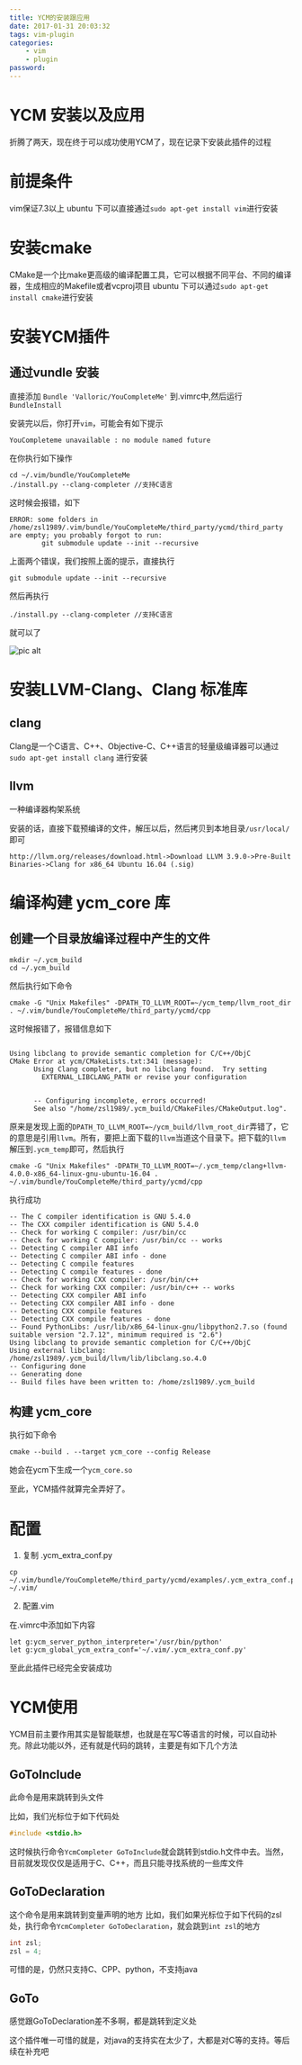 ```yaml
---
title: YCM的安装跟应用
date: 2017-01-31 20:03:32
tags: vim-plugin
categories:
    - vim
    - plugin
password: 
---
```


# YCM 安装以及应用

折腾了两天，现在终于可以成功使用YCM了，现在记录下安装此插件的过程

# 前提条件

vim保证7.3以上
ubuntu 下可以直接通过`sudo apt-get install vim`进行安装

# 安装cmake

CMake是一个比make更高级的编译配置工具，它可以根据不同平台、不同的编译器，生成相应的Makefile或者vcproj项目
ubuntu 下可以通过`sudo apt-get install cmake`进行安装

# 安装YCM插件

## 通过vundle 安装

直接添加 `Bundle 'Valloric/YouCompleteMe'` 到.vimrc中,然后运行`BundleInstall`

安装完以后，你打开`vim`，可能会有如下提示

```
YouCompleteme unavailable : no module named future
```

在你执行如下操作

```
cd ~/.vim/bundle/YouCompleteMe
./install.py --clang-completer //支持C语言
```

这时候会报错，如下

```
ERROR: some folders in /home/zsl1989/.vim/bundle/YouCompleteMe/third_party/ycmd/third_party are empty; you probably forgot to run:
        git submodule update --init --recursive

```

上面两个错误，我们按照上面的提示，直接执行

```
git submodule update --init --recursive
```
然后再执行

```
./install.py --clang-completer //支持C语言
```
就可以了

![pic alt](https://github.com/zsl-github/blog/raw/master/source/picture/ycm_install_1.png)


# 安装LLVM-Clang、Clang 标准库

## clang

Clang是一个C语言、C++、Objective-C、C++语言的轻量级编译器可以通过`sudo apt-get install clang` 进行安装

## llvm

一种编译器构架系统

安装的话，直接下载预编译的文件，解压以后，然后拷贝到本地目录`/usr/local/`即可
```
http://llvm.org/releases/download.html->Download LLVM 3.9.0->Pre-Built Binaries->Clang for x86_64 Ubuntu 16.04 (.sig)
```

# 编译构建 ycm_core 库

## 创建一个目录放编译过程中产生的文件

```
mkdir ~/.ycm_build
cd ~/.ycm_build
```
然后执行如下命令

```
cmake -G "Unix Makefiles" -DPATH_TO_LLVM_ROOT=~/ycm_temp/llvm_root_dir . ~/.vim/bundle/YouCompleteMe/third_party/ycmd/cpp

```
这时候报错了，报错信息如下

```

Using libclang to provide semantic completion for C/C++/ObjC
CMake Error at ycm/CMakeLists.txt:341 (message):
      Using Clang completer, but no libclang found.  Try setting
        EXTERNAL_LIBCLANG_PATH or revise your configuration


      -- Configuring incomplete, errors occurred!
      See also "/home/zsl1989/.ycm_build/CMakeFiles/CMakeOutput.log".

```
原来是发现上面的`DPATH_TO_LLVM_ROOT=~/ycm_build/llvm_root_dir`弄错了，它的意思是引用`llvm`。所有，要把上面下载的`llvm`当道这个目录下。把下载的`llvm`解压到`.ycm_temp`即可，然后执行

```
cmake -G "Unix Makefiles" -DPATH_TO_LLVM_ROOT=~/.ycm_temp/clang+llvm-4.0.0-x86_64-linux-gnu-ubuntu-16.04 . ~/.vim/bundle/YouCompleteMe/third_party/ycmd/cpp

```

执行成功

```
-- The C compiler identification is GNU 5.4.0
-- The CXX compiler identification is GNU 5.4.0
-- Check for working C compiler: /usr/bin/cc
-- Check for working C compiler: /usr/bin/cc -- works
-- Detecting C compiler ABI info
-- Detecting C compiler ABI info - done
-- Detecting C compile features
-- Detecting C compile features - done
-- Check for working CXX compiler: /usr/bin/c++
-- Check for working CXX compiler: /usr/bin/c++ -- works
-- Detecting CXX compiler ABI info
-- Detecting CXX compiler ABI info - done
-- Detecting CXX compile features
-- Detecting CXX compile features - done
-- Found PythonLibs: /usr/lib/x86_64-linux-gnu/libpython2.7.so (found suitable version "2.7.12", minimum required is "2.6")
Using libclang to provide semantic completion for C/C++/ObjC
Using external libclang: /home/zsl1989/.ycm_build/llvm/lib/libclang.so.4.0
-- Configuring done
-- Generating done
-- Build files have been written to: /home/zsl1989/.ycm_build

```

## 构建 ycm_core

执行如下命令


```
cmake --build . --target ycm_core --config Release

```
她会在ycm下生成一个`ycm_core.so`

至此，YCM插件就算完全弄好了。

# 配置

1. 复制 .ycm_extra_conf.py

```
cp ~/.vim/bundle/YouCompleteMe/third_party/ycmd/examples/.ycm_extra_conf.py ~/.vim/
```

2. 配置.vim

在.vimrc中添加如下内容

```vim
let g:ycm_server_python_interpreter='/usr/bin/python'
let g:ycm_global_ycm_extra_conf='~/.vim/.ycm_extra_conf.py'
```
至此此插件已经完全安装成功

# YCM使用
YCM目前主要作用其实是智能联想，也就是在写C等语言的时候，可以自动补充。除此功能以外，还有就是代码的跳转，主要是有如下几个方法

## GoToInclude

此命令是用来跳转到头文件

比如，我们光标位于如下代码处
```C
#include <stdio.h>
```
这时候执行命令`YcmCompleter GoToInclude`就会跳转到stdio.h文件中去。当然，目前就发现仅仅是适用于C、C++，而且只能寻找系统的一些库文件

## GoToDeclaration

这个命令是用来跳转到变量声明的地方
比如，我们如果光标位于如下代码的zsl处，执行命令`YcmCompleter GoToDeclaration`，就会跳到`int zsl`的地方
```C
int zsl;
zsl = 4;
```
可惜的是，仍然只支持C、CPP、python，不支持java

## GoTo

感觉跟GoToDeclaration差不多啊，都是跳转到定义处

这个插件唯一可惜的就是，对java的支持实在太少了，大都是对C等的支持。等后续在补充吧

